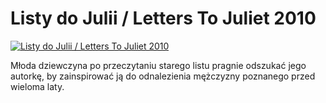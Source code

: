 Listy do Julii / Letters To Juliet 2010 
=============
[![Listy do Julii / Letters To Juliet 2010 ](http://vidos.pl/images/player.gif)](http://vidos.pl/listy-do-julii-letters-to-juliet-2010)

 Młoda dziewczyna po przeczytaniu starego listu pragnie odszukać jego autorkę, by zainspirować ją do odnalezienia mężczyzny poznanego przed wieloma laty.
